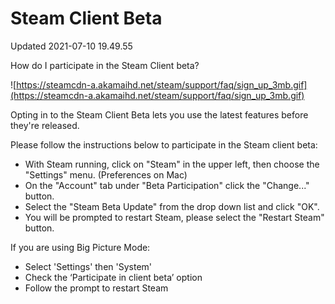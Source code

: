 # Steam Client Beta
Updated 2021-07-10 19.49.55

How do I participate in the Steam Client beta?  
  
![https://steamcdn-a.akamaihd.net/steam/support/faq/sign_up_3mb.gif](https://steamcdn-a.akamaihd.net/steam/support/faq/sign_up_3mb.gif)  
  
Opting in to the Steam Client Beta lets you use the latest features before they're released.  
  
Please follow the instructions below to participate in the Steam client beta:  

* With Steam running, click on "Steam" in the upper left, then choose the "Settings" menu. (Preferences on Mac)
* On the "Account" tab under "Beta Participation" click the "Change..." button.
* Select the "Steam Beta Update" from the drop down list and click "OK".
* You will be prompted to restart Steam, please select the "Restart Steam" button.

  
  
If you are using Big Picture Mode:  

* Select 'Settings' then 'System'
* Check the ‘Participate in client beta’ option
* Follow the prompt to restart Steam

